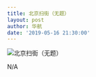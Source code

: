 ```yaml
---
title: 北京扫街（无题）
layout: post
author: 华航
date: '2019-05-16 21:30:00'
---
```


![北京扫街（无题）](https://dl.darkmatter.cn/albums/2019/2019-05-02-%E5%8C%97%E4%BA%AC%E8%83%A1%E5%90%8C%E6%89%AB%E8%A1%97/Web_Progressive/2019%E5%B9%B405%E6%9C%8802%E6%97%A5%20%E5%8C%97%E4%BA%AC%E8%83%A1%E5%90%8C%E6%89%AB%E8%A1%97%20%E7%AC%AC%E4%BA%94%E7%BB%84/%E7%AC%AC%E4%BA%94%E7%BB%84-1.JPG)

N/A